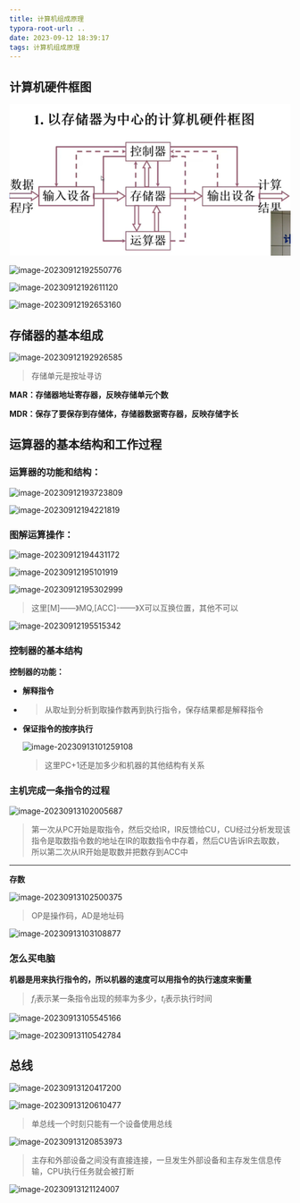 ```yaml
---
title: 计算机组成原理
typora-root-url: ..
date: 2023-09-12 18:39:17
tags: 计算机组成原理
---
```


## 计算机硬件框图

![image-20230912192523609](https://github.com/ustarrise/ustarrise.github.io/blob/master/source/images/%E8%AE%A1%E7%AE%97%E6%9C%BA%E7%BB%84%E6%88%90%E5%8E%9F%E7%90%86/image-20230912192523609.png)

![image-20230912192550776](/images/%E8%AE%A1%E7%AE%97%E6%9C%BA%E7%BB%84%E6%88%90%E5%8E%9F%E7%90%86/image-20230912192550776.png)

![image-20230912192611120](/images/%E8%AE%A1%E7%AE%97%E6%9C%BA%E7%BB%84%E6%88%90%E5%8E%9F%E7%90%86/image-20230912192611120.png)

![image-20230912192653160](/images/%E8%AE%A1%E7%AE%97%E6%9C%BA%E7%BB%84%E6%88%90%E5%8E%9F%E7%90%86/image-20230912192653160.png)

## 存储器的基本组成

![image-20230912192926585](/images/%E8%AE%A1%E7%AE%97%E6%9C%BA%E7%BB%84%E6%88%90%E5%8E%9F%E7%90%86/image-20230912192926585.png)

> 存储单元是按址寻访

**MAR：存储器地址寄存器，反映存储单元个数**

**MDR：保存了要保存到存储体，存储器数据寄存器，反映存储字长**

## 运算器的基本结构和工作过程

### 运算器的功能和结构：

![image-20230912193723809](/images/%E8%AE%A1%E7%AE%97%E6%9C%BA%E7%BB%84%E6%88%90%E5%8E%9F%E7%90%86/image-20230912193723809.png)

![image-20230912194221819](/images/%E8%AE%A1%E7%AE%97%E6%9C%BA%E7%BB%84%E6%88%90%E5%8E%9F%E7%90%86/image-20230912194221819.png)

### 图解运算操作：

![image-20230912194431172](/images/%E8%AE%A1%E7%AE%97%E6%9C%BA%E7%BB%84%E6%88%90%E5%8E%9F%E7%90%86/image-20230912194431172.png)

![image-20230912195101919](/images/%E8%AE%A1%E7%AE%97%E6%9C%BA%E7%BB%84%E6%88%90%E5%8E%9F%E7%90%86/image-20230912195101919.png)

![image-20230912195302999](/images/%E8%AE%A1%E7%AE%97%E6%9C%BA%E7%BB%84%E6%88%90%E5%8E%9F%E7%90%86/image-20230912195302999.png)

> 这里[M]——》MQ,[ACC]-——》X可以互换位置，其他不可以

![image-20230912195515342](/images/%E8%AE%A1%E7%AE%97%E6%9C%BA%E7%BB%84%E6%88%90%E5%8E%9F%E7%90%86/image-20230912195515342.png)

### 控制器的基本结构

**控制器的功能：**

- **解释指令**

- > 从取址到分析到取操作数再到执行指令，保存结果都是解释指令

- **保证指令的按序执行**

  ![image-20230913101259108](/images/%E8%AE%A1%E7%AE%97%E6%9C%BA%E7%BB%84%E6%88%90%E5%8E%9F%E7%90%86/image-20230913101259108.png)

  

  > 这里PC+1还是加多少和机器的其他结构有关系
  

### 主机完成一条指令的过程

![image-20230913102005687](/images/%E8%AE%A1%E7%AE%97%E6%9C%BA%E7%BB%84%E6%88%90%E5%8E%9F%E7%90%86/image-20230913102005687.png)

> 第一次从PC开始是取指令，然后交给IR，IR反馈给CU，CU经过分析发现该指令是取数指令数的地址在IR的取数指令中存着，然后CU告诉IR去取数，所以第二次从IR开始是取数并把数存到ACC中

****

**存数**

![image-20230913102500375](/images/%E8%AE%A1%E7%AE%97%E6%9C%BA%E7%BB%84%E6%88%90%E5%8E%9F%E7%90%86/image-20230913102500375.png)

> OP是操作码，AD是地址码

![image-20230913103108877](/images/%E8%AE%A1%E7%AE%97%E6%9C%BA%E7%BB%84%E6%88%90%E5%8E%9F%E7%90%86/image-20230913103108877.png)

 

### 怎么买电脑

**机器是用来执行指令的，所以机器的速度可以用指令的执行速度来衡量**

> $f_i$表示某一条指令出现的频率为多少，$t_i$表示执行时间

![image-20230913105545166](/images/%E8%AE%A1%E7%AE%97%E6%9C%BA%E7%BB%84%E6%88%90%E5%8E%9F%E7%90%86/image-20230913105545166.png)

![image-20230913110542784](/images/%E8%AE%A1%E7%AE%97%E6%9C%BA%E7%BB%84%E6%88%90%E5%8E%9F%E7%90%86/image-20230913110542784.png)

## 总线

![image-20230913120417200](/images/%E8%AE%A1%E7%AE%97%E6%9C%BA%E7%BB%84%E6%88%90%E5%8E%9F%E7%90%86/image-20230913120417200.png)

![image-20230913120610477](/images/%E8%AE%A1%E7%AE%97%E6%9C%BA%E7%BB%84%E6%88%90%E5%8E%9F%E7%90%86/image-20230913120610477.png)

> 单总线一个时刻只能有一个设备使用总线

![image-20230913120853973](/images/%E8%AE%A1%E7%AE%97%E6%9C%BA%E7%BB%84%E6%88%90%E5%8E%9F%E7%90%86/image-20230913120853973.png)

> 主存和外部设备之间没有直接连接，一旦发生外部设备和主存发生信息传输，CPU执行任务就会被打断

![image-20230913121124007](/images/%E8%AE%A1%E7%AE%97%E6%9C%BA%E7%BB%84%E6%88%90%E5%8E%9F%E7%90%86/image-20230913121124007.png)

